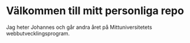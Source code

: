 # Välkommen till mitt personliga repo

Jag heter Johannes och går andra året på Mittuniversitetets webbutvecklingsprogram.



<!--
**jofa1903/jofa1903** is a ✨ _special_ ✨ repository because its `README.md` (this file) appears on your GitHub profile.


